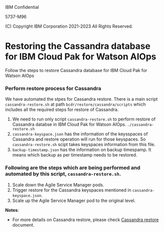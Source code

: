 IBM Confidential

5737-M96

(C) Copyright IBM Corporation 2021-2023 All Rights Reserved.

# Restoring the Cassandra database for IBM Cloud Pak for Watson AIOps

Follow the steps to restore Cassandra database for IBM Cloud Pak for Watson AIOps

### Perform restore  process for Cassandra

   We have automated the stpes for Cassandra restore. There is a main script `cassandra-restore.sh` at path `bcdr/restore/cassandra/scripts` which includes all the required steps for restore of Cassandra.
 
   1. We need to run only script `cassandra-restore.sh` to perform restore of Cassandra databse in IBM Cloud Pak for Watson AIOps.
      `./cassandra-restore.sh`
   2. `cassandra-keyspace.json` has the information of the keysspaces of Cassandra and restore operation will run for those keyspaces. So `cassandra-restore.sh` scipt takes keyspaces information from this file.
   3. `backup-timestamp.json` has the information on backup timespamp. It means which backup as per timestamp needs to be restored.


   ### Following are the steps which are being performed and automated by this script, `cassandra-restore.sh`.
   
   1. Scale down the Agile Service Manager pods.
   2. Trigger restore for the Cassandra keyspaces mentioned in `cassandra-keyspace.json`.
   3. Scale up the Agile Service Manager pod to the original level.
      


**Notes**:

- For more details on Cassandra restore, please check [Cassandra restore](https://www.ibm.com/docs/en/noi/1.6.3?topic=restore-restoring-database-data-ocp#t_asm_ocp_restoringdbdata_procedure) document.
